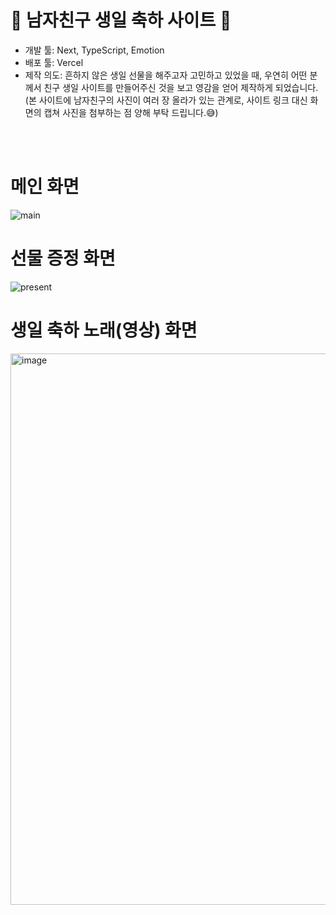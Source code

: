 # 🎂 남자친구 생일 축하 사이트 🎂


- 개발 툴: Next, TypeScript, Emotion
- 배포 툴: Vercel
- 제작 의도: 흔하지 않은 생일 선물을 해주고자 고민하고 있었을 때, 우연히 어떤 분께서 친구 생일 사이트를 만들어주신 것을 보고 영감을 얻어 제작하게 되었습니다.
(본 사이트에 남자친구의 사진이 여러 장 올라가 있는 관계로, 사이트 링크 대신 화면의 캡쳐 사진을 첨부하는 점 양해 부탁 드립니다.😅)


<br /><br />

# 메인 화면
![main](https://github.com/harinnnnn/hbd_kj/assets/53467524/a41e17ea-c6e6-4c00-a7c5-b82734d75259)

# 선물 증정 화면
![present](https://github.com/harinnnnn/hbd_kj/assets/53467524/7d39e6c8-6680-4d98-a9c0-d8c7d1198a79)

# 생일 축하 노래(영상) 화면
<img width="882" alt="image" src="https://github.com/harinnnnn/hbd_kj/assets/53467524/13581b47-025b-482e-9b5b-0b802831ac56">
